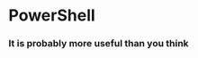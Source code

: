 <!-- classes: title -->
<!-- section-title: 😃 Introduction -->

# PowerShell

### It is probably more useful than you think

